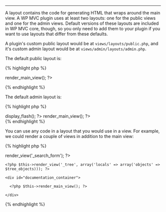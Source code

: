 ---
A layout contains the code for generating HTML that wraps around the main view.  A WP MVC plugin uses at least two layouts: one for the public views and one for the admin views.  Default versions of these layouts are included in WP MVC core, though, so you only need to add them to your plugin if you want to use layouts that differ from these defaults.

A plugin's custom public layout would be at `views/layouts/public.php`, and it's custom admin layout would be at `views/admin/layouts/admin.php`.

The default public layout is:

{% highlight php %}
<?php get_header(); ?>

<?php $this->render_main_view(); ?>

<?php get_footer(); ?>
{% endhighlight %}

The default admin layout is:

{% highlight php %}
<div class="wrap">

<?php $this->display_flash(); ?>

<?php $this->render_main_view(); ?>

</div>
{% endhighlight %}

You can use any code in a layout that you would use in a view.  For example, we could render a couple of views in addition to the main view:

{% highlight php %}
<?php get_header(); ?>

<?php $this->render_view('_search_form'); ?>

<div class="page">

  <div id="single-body" class="post-body">

    <?php $this->render_view('_tree', array('locals' => array('objects' => $tree_objects))); ?>
    
    <div id="documentation_container">
    
      <?php $this->render_main_view(); ?>
    
    </div>
  
  </div>

</div>

<?php get_footer(); ?>
{% endhighlight %}